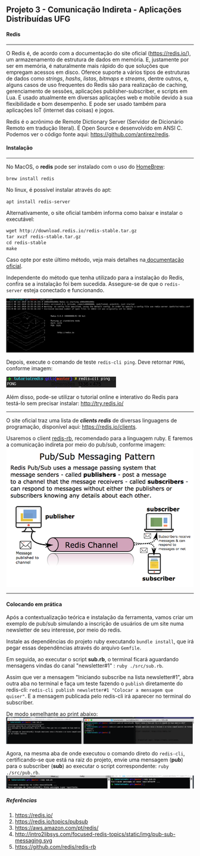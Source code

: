 ## Projeto 3 - Comunicação Indireta - Aplicações Distribuídas UFG
#### Redis
-----------

O Redis é, de acordo com a documentação do site oficial (https://redis.io/), um armazenamento de estrutura de dados em memória. 
E, justamente por ser em memória, é naturalmente mais rápido do que soluções que empregam acessos em disco.
Oferece suporte a vários tipos de estruturas de dados como *strings*, *hashs*, *listas*, *bitmaps* e *streams*, dentre outros, e, alguns casos de uso frequentes do
Redis são para realização de caching, gerenciamento de sessões, aplicações publisher-subscriber, e scripts em Lua.
É usado atualmente em diversas aplicações web e mobile devido à sua flexibilidade e bom desempenho. E pode ser usado também
para aplicações IoT (internet das coisas) e jogos.

Redis é o acrônimo de Remote Dictionary Server (Servidor de Dicionário Remoto em tradução literal). É Open Source e desenvolvido em ANSI C. Podemos ver o código fonte aqui:  https://github.com/antirez/redis.

#### Instalação
-----------
No MacOS, o **redis** pode ser instalado com o uso do [HomeBrew](https://brew.sh/index_pt-br):

`brew install redis`

No linux, é possível instalar através do apt:

`apt install redis-server`

Alternativamente, o site oficial também informa como baixar e instalar o executável:
```
wget http://download.redis.io/redis-stable.tar.gz
tar xvzf redis-stable.tar.gz
cd redis-stable
make
```
Caso opte por este último método, veja mais detalhes na[ documentação oficial](https://redis.io/topics/quickstart).

Independente do método que tenha utilizado para a instalação do Redis, confira se a instalação foi bem sucedida.
Assegure-se de que o `redis-server` esteja conectado e funcionando.

![redis-cli](imgs/redis-server.png "Redis-CLI")

Depois, execute o comando de teste `redis-cli ping`. Deve retornar `PONG`, conforme imagem:

![redis-server](imgs/ping.png "Redis-Server")

Além disso, pode-se utilizar o tutorial online e interativo do Redis para testá-lo sem precisar instalar: http://try.redis.io/

-----------

O site oficial traz uma lista de ***clients redis*** de diversas linguagens de programação, disponível aqui: https://redis.io/clients. 

Usaremos o client [redis-rb](https://github.com/redis/redis-rb), recomendado para a linguagem ruby. E faremos a comunicação indireta por meio do pub/sub, conforme
imagem:
![redis-pubsub](imgs/redis-pubsub.png "Pub-Sub")

-----------

#### Colocando em prática
Após a contextualização teórica e instalação da ferramenta, vamos criar um exemplo de pub/sub simulando a inscrição de usuários de um site numa newsletter de seu interesse, por meio do redis.

Instale as dependências do projeto ruby executando `bundle install`, que irá pegar essas dependências através do arquivo `Gemfile`.

Em seguida, ao executar o script **sub.rb**, o terminal ficará aguardando mensagens vindas do canal "newsletter#1" : `ruby ./src/sub.rb`.

Assim que ver a mensagem "Iniciando subscribe na lista newsletter#1", abra outra aba no terminal
e faça um teste fazendo o `publish` diretamente do redis-cli: `redis-cli publish newsletter#1 "Colocar a mensagem que quiser"`. E a mensagem publicada pelo redis-cli irá aparecer no terminal do subscriber.

De modo semelhante ao print abaixo:
![redis-pubsub1](imgs/pub-sub1.png "Pub-Sub1")

Agora, na mesma aba de onde executou o comando direto do `redis-cli`, certificando-se que está na raiz do projeto, envie uma mensagem (**pub**) para o subscriber (**sub**) ao executar o script correspondente: `ruby ./src/pub.rb`.
![redis-pubsub2](imgs/rb-pub.png "Ruby-Pub")


##### Referências
1.  https://redis.io/
2.  https://redis.io/topics/pubsub
3.  https://aws.amazon.com/pt/redis/
4.  http://intro2libsys.com/focused-redis-topics/static/img/pub-sub-messaging.svg
5.  https://github.com/redis/redis-rb
